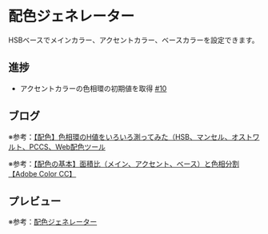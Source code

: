 # 配色ジェネレーター

HSBベースでメインカラー、アクセントカラー、ベースカラーを設定できます。

## 進捗

* アクセントカラーの色相環の初期値を取得 [#10](https://github.com/ryo-i/color-scheme-generator/issues/10)

## ブログ

※参考：[【配色】色相環のH値をいろいろ測ってみた（HSB、マンセル、オストワルト、PCCS、Web配色ツール](https://www.i-ryo.com/entry/2019/02/24/211711)

※参考：[【配色の基本】面積比（メイン、アクセント、ベース）と色相分割【Adobe Color CC】](https://www.i-ryo.com/entry/2019/02/28/215606)

## プレビュー

※参考：[配色ジェネレーター](https://color-scheme-generator.vercel.app)